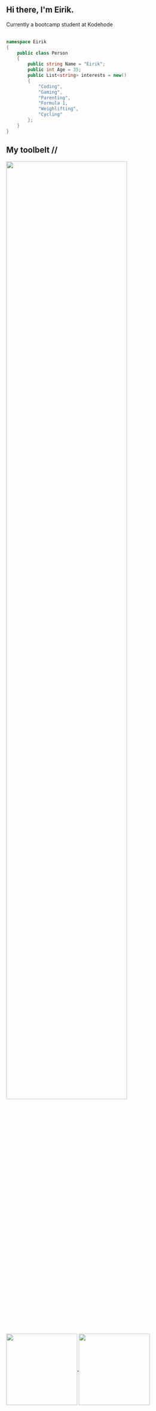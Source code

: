 ## Hi there, I'm Eirik.

Currently a bootcamp student at Kodehode<br><br>
```csharp
namespace Eirik
{
    public class Person
    {
        public string Name = "Eirik";
        public int Age = 35;
        public List<string> interests = new()
        {
            "Coding",
            "Gaming",
            "Parenting",
            "Formula 1,
            "Weighlifting",
            "Cycling"
        };
    }
}
```

## My toolbelt //
<img width="80%" src="https://skillicons.dev/icons?i=cs,dotnet,html,css,docker,js,git,linux,vscode,java,azure">
<a href="#">
  <img height=190 align="center" src="https://github-readme-stats.vercel.app/api?username=eirikkar&show_icons=true&hide=prs,issues,contribs&rank_icon=github&theme=transparent" />
</a>
<a href="#">
  <img height=190 align="center" src="https://github-readme-stats.vercel.app/api/top-langs/?username=eirikkar&hide_progress=false&theme=transparent" />
</a>
<!--
**eirikkar/eirikkar** is a ✨ _special_ ✨ repository because its `README.md` (this file) appears on your GitHub profile.

Here are some ideas to get you started:

- 🔭 I’m currently working on ...
- 🌱 I’m currently learning ...
- 👯 I’m looking to collaborate on ...
- 🤔 I’m looking for help with ...
- 💬 Ask me about ...
- 📫 How to reach me: ...
- 😄 Pronouns: ...
- ⚡ Fun fact: ...
-->
